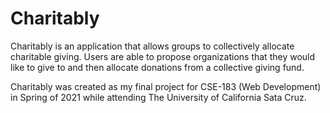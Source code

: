# Charitably
Charitably is an application that allows groups to collectively allocate charitable giving. Users are able to propose organizations that they would like to give to and then allocate donations from a collective giving fund.

Charitably was created as my final project for CSE-183 (Web Development) in Spring of 2021 while attending The University of California Sata Cruz.
